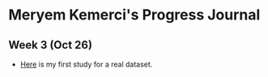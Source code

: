 # Meryem Kemerci's Progress Journal

## Week 3 (Oct 26)


+ [Here](HW2_meryem.html) is my first study for a real dataset. 
